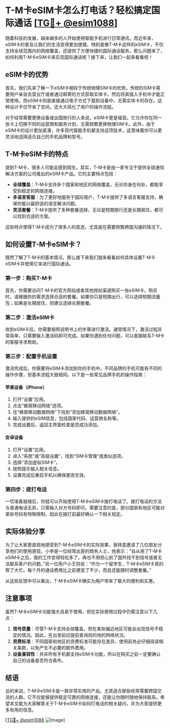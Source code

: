 # T-M卡eSIM卡怎么打电话？轻松搞定国际通话 [[TG💪+ @esim1088](https://t.me/s/esim1088)]

随着科技的发展，越来越多的人开始使用智能手机进行日常通讯。而近年来，eSIM卡的普及让我们的生活变得更加便捷。特别是像T-M卡这样的eSIM卡，不仅支持全球范围内的网络覆盖，还提供了方便快捷的国际通话服务。那么问题来了，如何利用T-M卡eSIM卡来实现国际通话呢？接下来，让我们一起来看看吧！

## eSIM卡的优势

首先，我们先来了解一下eSIM卡相较于传统物理SIM卡的优势。传统的SIM卡需要用户亲自去营业厅或者通过邮寄的方式获取实体卡，然后将其插入手机中才能正常使用。而eSIM卡则是直接通过电子方式下载到设备中，无需实体卡的存在。这种设计不仅节省了空间，还大大简化了用户的操作流程。

对于经常需要更换设备或出国旅行的人来说，eSIM卡更是福音。它允许你在同一张卡上切换不同的运营商和服务计划，无需频繁更换物理SIM卡。此外，由于eSIM卡的设计更加紧凑，许多现代智能手机都支持这项技术，这意味着你可以更灵活地选择适合自己的手机品牌和型号。

## T-M卡eSIM卡的特点

提到T-M卡，很多人可能会感到陌生。其实，T-M卡是由一家专注于提供全球通信解决方案的公司推出的eSIM卡产品。它的主要特点包括：

- **全球覆盖**：T-M卡支持多个国家和地区的网络覆盖，无论你身在何处，都能享受到稳定的网络连接。
- **多语言客服**：为了更好地服务于国际用户，T-M卡提供了多语言客服支持，确保你能以最舒适的语言解决问题。
- **灵活套餐**：T-M卡提供了多种套餐选择，无论是短期旅行还是长期居住，都可以找到合适的方案。

这些特点使得T-M卡成为了很多人的首选，尤其是在需要频繁跨国沟通的情况下。

## 如何设置T-M卡eSIM卡？

既然了解了T-M卡的基本情况，那么接下来我们就来看看如何具体设置T-M卡eSIM卡并使用它来进行国际通话。

### 第一步：购买T-M卡

首先，你需要访问T-M卡的官方网站或者其他授权渠道购买一张eSIM卡。购买时，请根据你的需求选择合适的套餐。如果你只是短期出行，可以选择短期流量包；如果是长期居住，则建议选择长期套餐。

### 第二步：激活eSIM卡

收到eSIM卡后，你需要按照说明书上的步骤进行激活。通常情况下，激活过程非常简单，只需要输入激活码即可完成。如果你遇到任何问题，可以直接联系T-M卡的客服寻求帮助。

### 第三步：配置手机设置

激活完成后，你需要将eSIM卡添加到你的手机中。不同品牌的手机可能有不同的操作步骤，但基本流程大致相同。以下是一些常见品牌手机的操作指南：

#### 苹果设备（iPhone）

1. 打开“设置”应用。
2. 点击“蜂窝移动网络”选项。
3. 在“蜂窝移动数据网络”下找到“添加蜂窝移动数据网络”。
4. 输入提供的eSIM信息，包括国家代码、运营商名称等。
5. 完成设置后，返回主界面检查是否成功添加。

#### 安卓设备

1. 打开“设置”应用。
2. 进入“系统”或“高级设置”，找到“SIM卡管理”或类似选项。
3. 选择“添加虚拟SIM卡”。
4. 按照提示输入相关信息。
5. 设置完成后重启手机以确保更改生效。

### 第四步：拨打电话

一切准备就绪后，你就可以开始使用T-M卡eSIM卡拨打电话了。拨打电话的方法与普通电话无异，只需输入对方号码即可。需要注意的是，部分国家和地区可能对某些号码有特殊限制，因此在拨打前最好确认一下相关规定。

## 实际体验分享

为了让大家更直观地感受到T-M卡eSIM卡的实际效果，我特意邀请了几位朋友分享他们的使用感受。小李是一位经常出差的商务人士，他表示：“自从用了T-M卡eSIM卡之后，我的工作变得轻松多了。再也不用担心到了国外找不到信号或者无法联系客户的问题。”另一位用户小王则说：“作为一个留学生，T-M卡eSIM卡真的帮了大忙。每个月的通话费用比之前便宜了不少，而且还能随时调整套餐。”

从这些反馈中可以看出，T-M卡eSIM卡确实为用户带来了极大的便利和实惠。

## 注意事项

虽然T-M卡eSIM卡功能强大且易于使用，但在实际使用过程中仍需注意以下几点：

1. **信号质量**：尽管T-M卡支持全球覆盖，但在某些偏远地区可能会出现信号不稳定的情况。因此，在出发前应提前查询目的地的网络状况。
2. **资费标准**：不同国家和地区的资费标准可能存在差异，使用前务必仔细阅读相关条款，以免产生不必要的额外费用。
3. **设备兼容性**：并非所有手机都支持eSIM卡功能，所以在购买之前一定要确认自己的设备是否符合条件。

## 结语

总的来说，T-M卡eSIM卡是一款非常实用的产品，尤其适合那些经常需要跨国交流的人群。它不仅能够提供稳定可靠的网络连接，还能让你随时随地保持联系。希望本文能为大家解答关于T-M卡eSIM卡如何打电话的相关疑问，并为大家提供更多有用的信息。

[[TG💪+ @esim1088](https://t.me/s/esim1088) ![Image](https://i.postimg.cc/4NQfJmqS/Snipaste-2025-05-13-00-14-12.png)]